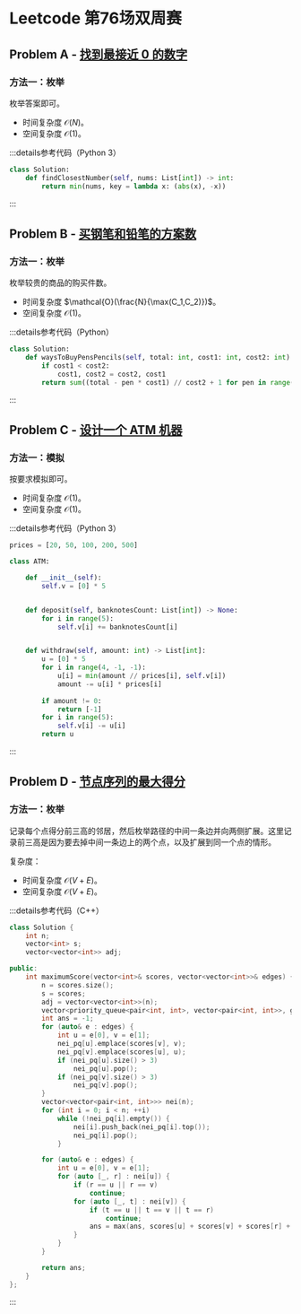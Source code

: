 # Leetcode 第76场双周赛

## Problem A - [找到最接近 0 的数字](https://leetcode.cn/problems/find-closest-number-to-zero/)

### 方法一：枚举

枚举答案即可。

- 时间复杂度 $\mathcal{O}(N)$。
- 空间复杂度 $\mathcal{O}(1)$。

:::details参考代码（Python 3）

```python
class Solution:
    def findClosestNumber(self, nums: List[int]) -> int:
        return min(nums, key = lambda x: (abs(x), -x))
```

:::

## Problem B - [买钢笔和铅笔的方案数](https://leetcode.cn/problems/number-of-ways-to-buy-pens-and-pencils/)

### 方法一：枚举

枚举较贵的商品的购买件数。

- 时间复杂度 $\mathcal{O}(\frac{N}{\max(C_1,C_2)})$。
- 空间复杂度 $\mathcal{O}(1)$。

:::details参考代码（Python）

```python
class Solution:
    def waysToBuyPensPencils(self, total: int, cost1: int, cost2: int) -> int:
        if cost1 < cost2:
            cost1, cost2 = cost2, cost1
        return sum((total - pen * cost1) // cost2 + 1 for pen in range(total // cost1 + 1))
```

:::

## Problem C - [设计一个 ATM 机器](https://leetcode.cn/problems/design-an-atm-machine/)

### 方法一：模拟

按要求模拟即可。

- 时间复杂度 $\mathcal{O}(1)$。
- 空间复杂度 $\mathcal{O}(1)$。

:::details参考代码（Python 3）

```python
prices = [20, 50, 100, 200, 500]

class ATM:

    def __init__(self):
        self.v = [0] * 5


    def deposit(self, banknotesCount: List[int]) -> None:
        for i in range(5):
            self.v[i] += banknotesCount[i]


    def withdraw(self, amount: int) -> List[int]:
        u = [0] * 5
        for i in range(4, -1, -1):
            u[i] = min(amount // prices[i], self.v[i])
            amount -= u[i] * prices[i]
            
        if amount != 0:
            return [-1]
        for i in range(5):
            self.v[i] -= u[i]
        return u
```

:::

## Problem D - [节点序列的最大得分](https://leetcode.cn/problems/maximum-score-of-a-node-sequence/)

### 方法一：枚举

记录每个点得分前三高的邻居，然后枚举路径的中间一条边并向两侧扩展。这里记录前三高是因为要去掉中间一条边上的两个点，以及扩展到同一个点的情形。

复杂度：

- 时间复杂度 $\mathcal{O}(V+E)$。
- 空间复杂度 $\mathcal{O}(V+E)$。

:::details参考代码（C++）

```cpp
class Solution {
    int n;
    vector<int> s;
    vector<vector<int>> adj;

public:
    int maximumScore(vector<int>& scores, vector<vector<int>>& edges) {
        n = scores.size();
        s = scores;
        adj = vector<vector<int>>(n);
        vector<priority_queue<pair<int, int>, vector<pair<int, int>>, greater<>>> nei_pq(n);
        int ans = -1;
        for (auto& e : edges) {
            int u = e[0], v = e[1];
            nei_pq[u].emplace(scores[v], v);
            nei_pq[v].emplace(scores[u], u);
            if (nei_pq[u].size() > 3)
                nei_pq[u].pop();
            if (nei_pq[v].size() > 3)
                nei_pq[v].pop();
        }
        vector<vector<pair<int, int>>> nei(n);
        for (int i = 0; i < n; ++i)
            while (!nei_pq[i].empty()) {
                nei[i].push_back(nei_pq[i].top());
                nei_pq[i].pop();
            }

        for (auto& e : edges) {
            int u = e[0], v = e[1];
            for (auto [_, r] : nei[u]) {
                if (r == u || r == v)
                    continue;
                for (auto [_, t] : nei[v]) {
                    if (t == u || t == v || t == r)
                        continue;
                    ans = max(ans, scores[u] + scores[v] + scores[r] + scores[t]);
                }
            }
        }

        return ans;
    }
};
```

:::
